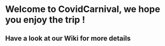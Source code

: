 # Welcome to CovidCarnival, we hope you enjoy the trip !
## Have a look at our Wiki for more details
